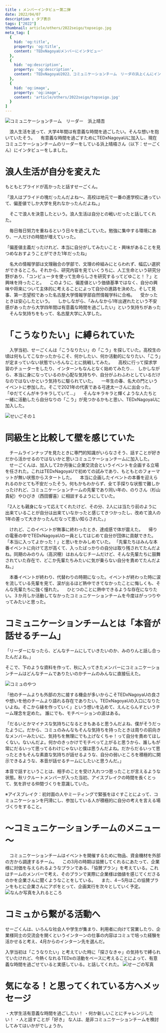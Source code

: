 ```yaml
---
title : メンバーインタビュー第二弾
date: 2022/04/07
description : タブ表示
tags: ["2022"]
thumbnail: article/others/2022seigo/topseigo.jpg
meta_tag: [
  {
    hid: 'og:title',
    property: 'og:title',
    content: 'TEDxNagoyaUメンバーにインタビュー'
  },
  {
    hid: 'og:description',
    property: 'og:description',
    content: 'TEDxNagoyaU2022、コミュニケーションチーム　リーダの浜上くんにインタビューしました。'
  },
  {
    hid: 'og:image',
    property: 'og:image',
    content: 'article/others/2022seigo/topseigo.jpg'
  }
]
---
```


![コミュニケーションチーム　リーダー　浜上晴吾](article/others/2022seigo/topseigo.jpg)

　浪人生活を送って、大学4年間は有意義な時間を過ごしたい。そんな想いを抱いていたそう。
　有意義な時間を過ごすためにTEDxNagoyaUに加入し、現在コミュニケーションチームのリーダーをしている浜上晴梧さん（以下：せーごくん）にインタビューをしました。


# 浪人生活が自分を変えた

もともとプライドが高かったと話すせーごくん。

「浪人はプライドの塊だったんだよね～、高校は地元で一番の進学校に通っていて、偏差値でしか大学を見れなかったんだよね。」

　そこで浪人を決意したという。浪人生活は自分との戦いだったと話してくれた。

　毎日毎日努力を重ねるという日々を過ごしていた。勉強に集中する環境にあり、一人だけの時間が増えていった。

「偏差値主義だったけれど、本当に自分がしてみたいこと・興味があることを見つめなおすようことができた1年だったね」

　名大の情報学部は文理融合の学部で、文理の枠組みにとらわれず、幅広い選択ができるところ。それから、研究内容を見ていくうちに、人工生命という研究分野があり、「コンピュータを使って生命らしさを研究するってどゆこと！？」と興味を持ったこと。
　このように、偏差値という価値基準ではなく、自分の興味や将来について主体的に考えることによって自分の進路を決めた。そして見事、第一志望校であった名古屋大学情報学部自然情報学科に合格。
　受かったときは安心したという。
　しかしながら、「みんなから1年出遅れたという不安感があったから大学四年間は有意義な時間を過ごしたい」という気持ちがあった
　そんな気持ちをもって、名古屋大学に入学した。


# 「こうなりたい」に縛られていた
　入学当初、せーごくんは「こうなりたい」の「こう」を探していた。高校生の頃は何もしてこなかったからこそ、何かしたい、何か活動的になりたい、「こう」が定まっていない状態でいろんなことに挑戦してみた。
　高校に行って探求学習のチューターをしたり、インターンもなんとなく始めてみたり...　しかしながら、本当に身になっているのか心配な気持ちや、自分がふわふわとしているだけなのではないかという気持ちに駆られていた。
　一年生の春、名大の門というイベントに参加した。そこで2021年の代表である弓達太一さんに出会った。
「ゆだてくんがキラキラしていて...」
　そんなキラキラと輝くような人たちと一緒に活動したら自分なりの「こう」が見つかるかもと思い、TEDxNagoyaUに加入した。

![せいごその１](article/others/2022seigo/seigosozai3.jpg)

# 同級生と比較して壁を感じていた
　チームラインナップを見たときに専門的知識がいらなさそう、話すことが好きだから活かせるのではないかと思いコミュニケーションチームに加入した。
　せーごくんは、加入して2か月後に企業交流会というイベントを企画する立場を任された。これはTEDxNagoyaUで初めての試みであり、もともとのフォーマットが無い状態からスタートした。
　本当に企画したイベントの本番を迎えられるのかとても不安だったそう。何もかもわからず、全て手探りな状態で難しかったけれど、コミュニケーションチームの先輩であり同い年の、のりさん（杉山貴紀）やひびき（西田響喜）に相談するようにしていた。

「2人とも親身になって応えてくれたけど、その分、2人には当たり前のように出来ていることが自分は出来ていなかったと感じてきつかったし、改めて浪人の1年の差って大きかったんだなって思い知らされた。」

　けれど、このイベントが無事に終わったとき、達成感で体が震えた。
　帰りの電車の中でTEDxNagoyaUの一員としてはじめて自分が団体に貢献できた。「本当に入ってよかった！」と思いをかみしめていた。
「先輩たちはみんな本番イベントに向けて志が高くて、入ったばっかりの自分は取り残されてたんだよね。同期のみのりん（高沢穂）はおんなじチームだけど、そんな先輩たちに鼓舞されていた存在で、どこか先輩たちみたいに気が乗らない自分を責めてたんだよね。」

　本番イベントが終わり、代替わりの時期になった。イベントが終わった時に涙を流している先輩を見て、涙が出るほど熱中できてなかったことに悔しくも、そんな先輩たちに強く憧れた。
　ひとつのことに熱中できるような存在になりたい。３か月しか活動してなかったコミュニケーションチームを今度はがっつりやってみたいと思った。

# コミュニケーションチームとは「本音が話せるチーム」
「リーダーになったら、どんなチームにしていきたいのか、みのりんと話し合ったんだよね。」

そこで、下のような資料を作って、秋に入ってきたメンバーにコミュニケーションチームはどんなチームでありたいのかチームのみんなに直接伝えた。

![コミュのやつ]()

「他のチームよりも外部の方に接する機会が多いからこそTEDxNagoyaUの良さや想いを他のチームより語れる存在でありたい。TEDxNagoyaUの入口になりたいよね。そこから縁を作っていく」という想いを込めて、えんとらんすというチーム理念を定めた。
誰にでも、モチベーションの波はある。

「だるいとかマイナスな気持ちになるときもあると思うんだよね、僕がそうだったように。だから、コミュのみんなもそんな気持ちを持ったときは周りの前向きなメンバーみたいに、気持ちを無理にでも上げなくちゃ！って自分を責めてほしくない。ないんだよ。何かのきっかけでモチベって上がると思うから、誰しもが常にだるいって思ってるわけじゃないと僕は思うんだよね。だからだるいって思ったときもそんな素直な気持ちが話せるような、自分の弱いところを積極的に開示できるような、本音が話せるチームにしたいと思うんだ。」

本音で話すということは、相手のことを受け入れつつ思ったことが言えるような状態。秋リクルートメンバーが入った当初、アイスブレイクの時間を長くとって、気を許せる仲間づくりを意識していた。

※アイスブレイク：初対面の人やミーティングで緊張をほぐすことによって、コミュニケーションを円滑にし、参加している人が積極的に自分の考えを言える場づくりをすること。
# ～コミュニケーションチームのメニュー～

　コミュニケーションチームはイベントを開催するために物品、資金機材を外部の方から調達するチーム。
　この3月の時期は協賛してくれるにあたって、企業様に対価を与えられるようなプランである、「協賛プラン」を考えている。これはチームのメンバーで考え、そのプランで実際に企業様は価値を感じてくださるのかを企業さんに聞くようなことをしている。
　また、4－5月はこの協賛プランをもとに企業さんにアポをとって、企画実行を次々としていく予定。
![なんか写真を入れるところ](article/others/2022seigo/commu1.png)

# コミュから繋がる活動へ
せーごくんは、いろんな社会人や学生が集まり、利用者に向けて営業したり、企業様同士の交流会を開くというインターンの仕事の内容はコミュで培った経験を活かせると考え、4月からのインターン先を選んだ。

入学当初は「こうなりたい」と考えていた時に「探さなきゃ」の気持ちで縛られていたけれど、今熱くなれるTEDxの活動をベースに考えることによって、有意義な時間を過ごせていると実感している。と話してくれた。
![せーごの写真](article/others/2022seigo/seigosozai2.jpg)
# 気になる！と思ってくれている方へメッセージ
・大学生活有意義な時間を過ごしたい！
・何か新しいことにチャレンジしたい！
・人と話すことが「好き」
な人は、是非コミュニケーションチームを検討してみてはいかがでしょうか。
